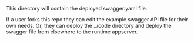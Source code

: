 This directory will contain the deployed swagger.yaml file.

If a user forks this repo they can edit the example swagger API file for their 
own needs.  Or, they can deploy the ../code directory and deploy the swagger file
from elsewhere to the runtime appserver.

